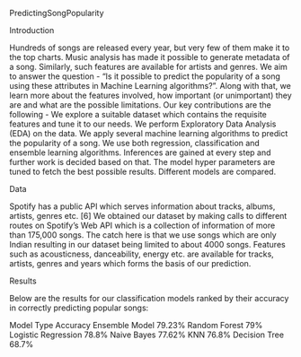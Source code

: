 PredictingSongPopularity

Introduction

Hundreds of songs are released every year, but very few of them make it to the top charts. Music analysis has made it possible to generate metadata of a song. Similarly, such features are available for artists and genres. We aim to answer the question - “Is it possible to predict the popularity of a song using these attributes in Machine Learning algorithms?”. Along with that, we learn more about the features involved, how important (or unimportant) they are and what are the possible limitations. Our key contributions are the following -
We explore a suitable dataset which contains the requisite features and tune it to our needs.
We perform Exploratory Data Analysis (EDA) on the data.
We apply several machine learning algorithms to predict the popularity of a song. We use both regression, classification and ensemble learning algorithms. Inferences are gained at every step and further work is decided based on that.
The model hyper parameters are tuned to fetch the best possible results. Different models are compared.

Data

Spotify has a public API which serves information about tracks, albums, artists, genres etc. [6] We obtained our dataset by making calls to different routes on Spotify’s Web API which is a collection of information of more than 175,000 songs. The catch here is that we use songs which are only Indian resulting in our dataset being limited to about 4000 songs. Features such as acousticness, danceability, energy etc. are available for tracks, artists, genres and years which forms the basis of our prediction.

Results

Below are the results for our classification models ranked by their accuracy in correctly predicting popular songs:

Model Type	Accuracy
Ensemble Model	79.23%
Random Forest	79%
Logistic Regression	78.8%
Naive Bayes	77.62%
KNN	76.8%
Decision Tree	68.7%
